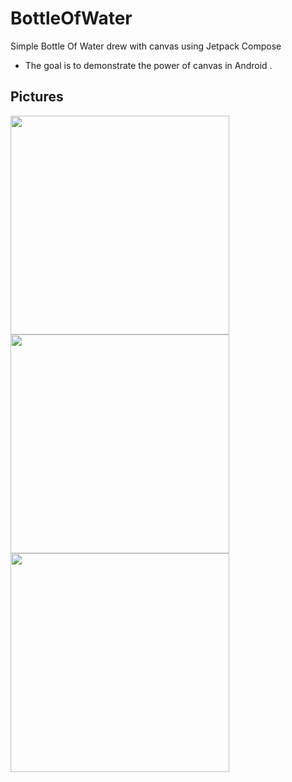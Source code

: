 # BottleOfWater
Simple Bottle Of Water drew with canvas using Jetpack Compose
- The goal is to demonstrate the power of canvas in Android .

## Pictures

<img src="https://github.com/raid-salhi/BottleOfWater/assets/118809948/04d07db2-d748-4f80-b7a2-5fbeb9b37129" width="350"/>
<img src="https://github.com/raid-salhi/BottleOfWater/assets/118809948/7f313d19-8acc-425c-9ff3-c1a6021aaca2" width="350"/>
<img src="https://github.com/raid-salhi/BottleOfWater/assets/118809948/1abfe47c-9b8e-499b-8e09-194652bc1bf4" width="350"/>
